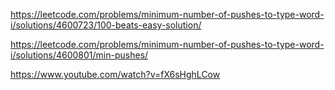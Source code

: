 https://leetcode.com/problems/minimum-number-of-pushes-to-type-word-i/solutions/4600723/100-beats-easy-solution/

https://leetcode.com/problems/minimum-number-of-pushes-to-type-word-i/solutions/4600801/min-pushes/

https://www.youtube.com/watch?v=fX6sHghLCow
